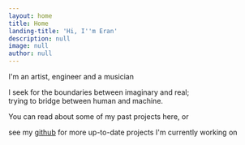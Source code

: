 ```yaml
---
layout: home
title: Home
landing-title: 'Hi, I''m Eran'
description: null
image: null
author: null
---
```


I'm an artist, engineer and a musician

I seek for the boundaries between imaginary and real;  
trying to bridge between human and machine.

You can read about some of my past projects here, or 

see my <a href="https://github.com/eranws/">github</a> for more up-to-date projects I'm currently working on
<!--link to footer?-->